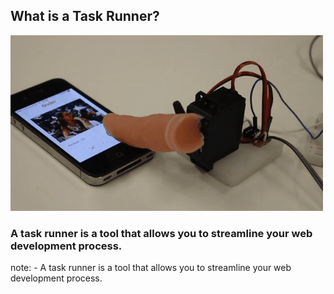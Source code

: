 ##  What is a Task Runner?

<img src="images/automation.gif">

### A task runner is a tool that allows you to streamline your web development process. <!-- .element: class="fragment" -->

note:
    - A task runner is a tool that allows you to streamline your web development process. 
